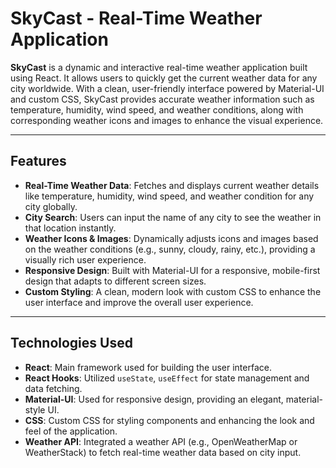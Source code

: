 # SkyCast - Real-Time Weather Application

**SkyCast** is a dynamic and interactive real-time weather application built using React. It allows users to quickly get the current weather data for any city worldwide. With a clean, user-friendly interface powered by Material-UI and custom CSS, SkyCast provides accurate weather information such as temperature, humidity, wind speed, and weather conditions, along with corresponding weather icons and images to enhance the visual experience.

---

## Features

- **Real-Time Weather Data**: Fetches and displays current weather details like temperature, humidity, wind speed, and weather condition for any city globally.
- **City Search**: Users can input the name of any city to see the weather in that location instantly.
- **Weather Icons & Images**: Dynamically adjusts icons and images based on the weather conditions (e.g., sunny, cloudy, rainy, etc.), providing a visually rich user experience.
- **Responsive Design**: Built with Material-UI for a responsive, mobile-first design that adapts to different screen sizes.
- **Custom Styling**: A clean, modern look with custom CSS to enhance the user interface and improve the overall user experience.

---

## Technologies Used

- **React**: Main framework used for building the user interface.
- **React Hooks**: Utilized `useState`, `useEffect` for state management and data fetching.
- **Material-UI**: Used for responsive design, providing an elegant, material-style UI.
- **CSS**: Custom CSS for styling components and enhancing the look and feel of the application.
- **Weather API**: Integrated a weather API (e.g., OpenWeatherMap or WeatherStack) to fetch real-time weather data based on city input.



